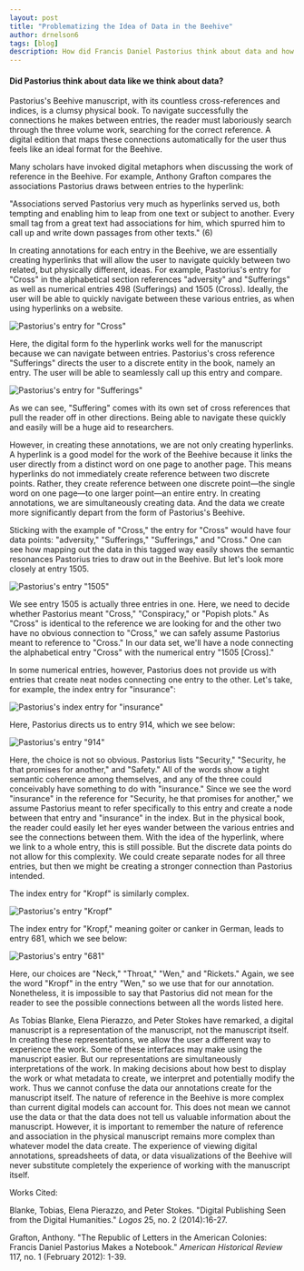 ```yaml
---
layout: post
title: "Problematizing the Idea of Data in the Beehive"
author: drnelson6
tags: [blog]
description: How did Francis Daniel Pastorius think about data and how is it represented in his Beehive manuscript?
---
```

#### Did Pastorius think about data like we think about data?

Pastorius's Beehive manuscript, with its countless cross-references and indices, is a clumsy physical book. To navigate successfully the connections he makes between entries, the reader must laboriously search through the three volume work, searching for the correct reference. A digital edition that maps these connections automatically for the user thus feels like an ideal format for the Beehive.

Many scholars have invoked digital metaphors when discussing the work of reference in the Beehive. For example, Anthony Grafton compares the associations Pastorius draws between entries to the hyperlink:

"Associations served Pastorius very much as hyperlinks served us, both tempting and enabling him to leap from one text or subject to another. Every small tag from a great text had associations for him, which spurred him to call up and write down passages from other texts." (6)

In creating annotations for each entry in the Beehive, we are essentially creating hyperlinks that will allow the user to navigate quickly between two related, but physically different, ideas. For example, Pastorius's entry for "Cross" in the alphabetical section references "adversity" and  "Sufferings" as well as numerical entries 498 (Sufferings) and 1505 (Cross). Ideally, the user will be able to quickly navigate between these various entries, as when using hyperlinks on a website.

![Pastorius's entry for "Cross"](https://stacks.stanford.edu/image/iiif/ps974xt6740%2F1607_0445/878,3354,2905,581/full/0/default.jpg)

Here, the digital form fo the hyperlink works well for the manuscript because we can navigate between entries. Pastorius's cross reference "Sufferings" directs the user to a discrete entity in the book, namely an entry. The user will be able to seamlessly call up this entry and compare.

![Pastorius's entry for "Sufferings"](https://stacks.stanford.edu/image/iiif/fm855tg5659%2F1607_0523/733,2520,3048,644/full/0/default.jpg)

As we can see, "Suffering" comes with its own set of cross references that pull the reader off in other directions. Being able to navigate these quickly and easily will be a huge aid to researchers.

However, in creating these annotations, we are not only creating hyperlinks. A hyperlink is a good model for the work of the Beehive because it links the user directly from a distinct word on one page to another page. This means hyperlinks do not immediately create reference between two discrete points. Rather, they create reference between one discrete point—the single word on one page—to one larger point—an entire entry. In creating annotations, we are simultaneously creating data. And the data we create more significantly depart from the form of Pastorius's Beehive.

Sticking with the example of "Cross," the entry for "Cross" would have four data points: "adversity," "Sufferings," "Sufferings," and "Cross." One can see how mapping out the data in this tagged way easily shows the semantic resonances Pastorius tries to draw out in the Beehive. But let's look more closely at entry 1505.

![Pastorius's entry "1505"](https://stacks.stanford.edu/image/iiif/fm855tg5659%2F1607_0772/400,300,3000,900/full/0/default.jpg)

We see entry 1505 is actually three entries in one. Here, we need to decide whether Pastorius meant "Cross," "Conspiracy," or "Popish plots." As "Cross" is identical to the reference we are looking for and the other two have no obvious connection to "Cross," we can safely assume Pastorius meant to reference to "Cross." In our data set, we'll have a node connecting the alphabetical entry "Cross" with the numerical entry "1505 [Cross]."

In some numerical entries, however, Pastorius does not provide us with entries that create neat nodes connecting one entry to the other. Let's take, for example, the index entry for "insurance":

![Pastorius's index entry for "insurance"](https://stacks.stanford.edu/image/iiif/gw497tq8651%2F1607_0969/1150,2290,470,131/full/0/default.jpg)

Here, Pastorius directs us to entry 914, which we see below:

![Pastorius's entry "914"](https://stacks.stanford.edu/image/iiif/fm855tg5659%2F1607_0647/700,3400,3000,800/full/0/default.jpg)

Here, the choice is not so obvious. Pastorius lists "Security," "Security, he that promises for another," and "Safety." All of the words show a tight semantic coherence among themselves, and any of the three could conceivably have something to do with "insurance." Since we see the word "insurance" in the reference for "Security, he that promises for another," we assume Pastorius meant to refer specifically to this entry and create a node between that entry and "insurance" in the index. But in the physical book, the reader could easily let her eyes wander between the various entries and see the connections between them. With the idea of the hyperlink, where we link to a whole entry, this is still possible. But the discrete data points do not allow for this complexity. We could create separate nodes for all three entries, but then we might be creating a stronger connection than Pastorius intended.

The index entry for "Kropf" is similarly complex.

![Pastorius's entry "Kropf"](https://stacks.stanford.edu/image/iiif/gw497tq8651%2F1607_0970/826,2781,326,122/full/0/default.jpg)

The index entry for "Kropf," meaning goiter or canker in German, leads to entry 681, which we see below:

 ![Pastorius's entry "681"](https://stacks.stanford.edu/image/iiif/fm855tg5659%2F1607_0629/700,250,3000,800/full/0/default.jpg)

Here, our choices are "Neck," "Throat," "Wen," and "Rickets." Again, we see the word "Kropf" in the entry "Wen," so we use that for our annotation. Nonetheless, it is impossible to say that Pastorius did not mean for the reader to see the possible connections between all the words listed here.

As Tobias Blanke, Elena Pierazzo, and Peter Stokes have remarked, a digital manuscript is a representation of the manuscript, not the manuscript itself. In creating these representations, we allow the user a different way to experience the work. Some of these interfaces may make using the manuscript easier. But our representations are simultaneously interpretations of the work. In making decisions about how best to display the work or what metadata to create, we interpret and potentially modify the work. Thus we cannot confuse the data our annotations create for the manuscript itself. The nature of reference in the Beehive is more complex than current digital models can account for. This does not mean we cannot use the data or that the data does not tell us valuable information about the manuscript. However, it is important to remember the nature of reference and association in the physical manuscript remains more complex than whatever model the data create. The experience of viewing digital annotations, spreadsheets of data, or data visualizations of the Beehive will never substitute completely the experience of working with the manuscript itself.

Works Cited:

Blanke, Tobias, Elena Pierazzo, and Peter Stokes. "Digital Publishing Seen from the Digital Humanities." _Logos_ 25, no. 2 (2014):16-27.

Grafton, Anthony. "The Republic of Letters in the American Colonies: Francis Daniel Pastorius Makes a Notebook." _American Historical Review_ 117, no. 1 (February 2012): 1-39.
